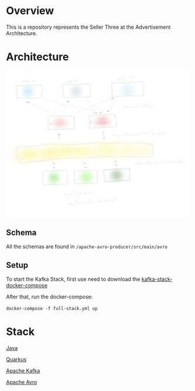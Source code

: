 # Overview

This is a repository represents the Seller Three at the Advertisement Architecture.

# Architecture

![alt text](https://raw.githubusercontent.com/advertisement-kafka-study/delivery/master/advertisement.png "Architecture")

## Schema

All the schemas are found in `/apache-avro-producer/src/main/avro`

## Setup

To start the Kafka Stack, first use need to download the [kafka-stack-docker-compose](https://github.com/advertisement-kafka-study/kafka-stack-docker-compose)

After that, run the docker-compose:

`docker-compose -f full-stack.yml up`

# Stack

[Java](https://www.java.com/en/)

[Quarkus](http://quarkus.io/)

[Apache Kafka](https://kafka.apache.org/)

[Apache Avro](https://avro.apache.org/)